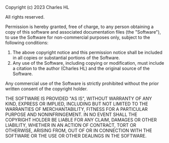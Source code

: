 Copyright (c) 2023 Charles HL

All rights reserved.

Permission is hereby granted, free of charge, to any person obtaining a copy of this software and associated documentation files (the "Software"), to use the Software for non-commercial purposes only, subject to the following conditions:

1. The above copyright notice and this permission notice shall be included in all copies or substantial portions of the Software.
2. Any use of the Software, including copying or modification, must include a citation to the author (Charles HL) and the original source of the Software.

Any commercial use of the Software is strictly prohibited without the prior written consent of the copyright holder.

THE SOFTWARE IS PROVIDED "AS IS", WITHOUT WARRANTY OF ANY KIND, EXPRESS OR IMPLIED, INCLUDING BUT NOT LIMITED TO THE WARRANTIES OF MERCHANTABILITY, FITNESS FOR A PARTICULAR PURPOSE AND NONINFRINGEMENT. IN NO EVENT SHALL THE COPYRIGHT HOLDER BE LIABLE FOR ANY CLAIM, DAMAGES OR OTHER LIABILITY, WHETHER IN AN ACTION OF CONTRACT, TORT OR OTHERWISE, ARISING FROM, OUT OF OR IN CONNECTION WITH THE SOFTWARE OR THE USE OR OTHER DEALINGS IN THE SOFTWARE.